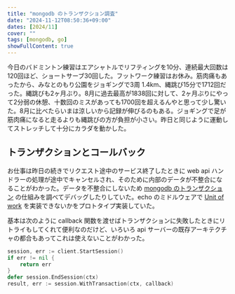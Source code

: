 ```yaml
---
title: "mongodb のトランザクション調査"
date: "2024-11-12T08:50:36+09:00"
dates: [2024/11]
cover: ""
tags: [mongodb, go]
showFullContent: true
---
```


今日のバドミントン練習はエアシャトルでリフティングを10分、連続最大回数は120回ほど、ショートサーブ30回した。フットワーク練習はお休み。筋肉痛もあったから、みなとのもり公園をジョギングで3周 1.4km、縄跳び15分で1712回だった。縄跳びも2ヶ月ぶり。8月に過去最高が1838回に対して、2ヶ月ぶりにやって2分弱の休憩、十数回のミスがあっても1700回を超えるんやと思って少し驚いた。8月に比べたらいまは涼しいから記録が伸びるのもある。ジョギングで足が筋肉痛になると走るよりも縄跳びの方が負担が小さい。昨日と同じように運動してストレッチして十分にカラダを動かした。

## トランザクションとコールバック

お仕事は昨日の続きでリクエスト途中のサービス終了したときに web api ハンドラーの処理が途中でキャンセルされ、そのために内部のデータが不整合になることがわかった。データを不整合にしないため [mongodb のトランザクション](https://www.mongodb.com/docs/manual/core/transactions/) の仕組みを調べてデバッグしたりしていた。echo のミドルウェアで [Unit of work](https://en.wikipedia.org/wiki/Unit_of_work) を実装できないかをプロトタイプ実装していた。

基本は次のように callback 関数を渡せばトランザクションに失敗したときにリトライもしてくれて便利なのだけど、いろいろ api サーバーの既存アーキテクチャの都合もあってこれは使えないことがわかった。

```go
session, err := client.StartSession()
if err != nil {
	return err
}
defer session.EndSession(ctx)
result, err := session.WithTransaction(ctx, callback)
```
